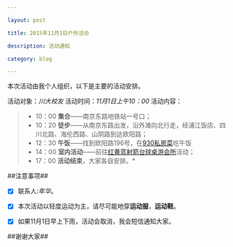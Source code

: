 ```yaml
---

layout: post

title: 2015年11月1日户外活动

description: 活动通知

category: blog

---
```



本次活动由我个人组织，以下是主要的活动安排。

活动对象：*川大校友*
活动时间：*11月1日上午10：00*
活动内容：
> * 10：00 **集合**——南京东路地铁站一号口；
> * 10：20 **徒步**——从南京东路出发，沿外滩向北行走，经浦江饭店、四川北路、海伦西路、山阴路到达欧阳路；
> * 12：30 **午饭**——找到欧阳路196号，在[930私房菜](http://www.dianping.com/shop/5433788)吃午饭
> * 14：00 **室内活动**——前往[红黄蓝射箭台球桌游会所](http://www.dianping.com/shop/11556863)活动；
> * 17：00 **活动结束**，大家各自安排。*

##注意事项##

- [x] 联系人:*年华*。
- [x] 本次活动以轻度运动为主，请尽可能地穿**运动服**，**运动鞋**。
- [x] 如果11月1日早上下雨，活动会取消，我会短信通知大家。


##谢谢大家##

